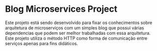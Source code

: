 # Blog Microservices Project

Este projeto está sendo desenvolvido para fixar os conhecimentos sobre arquitetura de microserviços com um simples blog que possui várias dependencias que podem ser melhor trabalhadas com essa arquitetura. Este projeto utiliza o método HTTP como forma de comunicação entre serviços apenas para fins didáticos.
